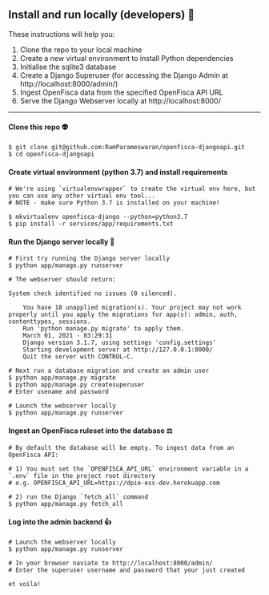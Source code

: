 ## Install and run locally (developers) :house_with_garden:

These instructions will help you:

1. Clone the repo to your local machine
2. Create a new virtual environment to install Python dependencies
3. Initialise the sqlite3 database
4. Create a Django Superuser (for accessing the Django Admin at http://localhost:8000/admin/)
5. Ingest OpenFisca data from the specified OpenFisca API URL
6. Serve the Django Webserver locally at http://localhost:8000/

---

#### Clone this repo :alien:

```
$ git clone git@github.com:RamParameswaran/openfisca-djangoapi.git
$ cd openfisca-djangoapi
```

#### Create virtual environment (python 3.7) and install requirements

```
# We're using `virtualenvwrapper` to create the virtual env here, but you can use any other virtual env tool...
# NOTE - make sure Python 3.7 is installed on your machine!

$ mkvirtualenv openfisca-django --python=python3.7
$ pip install -r services/app/requirements.txt
```

#### Run the Django server locally :snake:

```
# First try running the Django server locally
$ python app/manage.py runserver

# The webserver should return:

System check identified no issues (0 silenced).

    You have 18 unapplied migration(s). Your project may not work properly until you apply the migrations for app(s): admin, auth, contenttypes, sessions.
    Run 'python manage.py migrate' to apply them.
    March 01, 2021 - 03:29:31
    Django version 3.1.7, using settings 'config.settings'
    Starting development server at http://127.0.0.1:8000/
    Quit the server with CONTROL-C.

# Next run a database migration and create an admin user
$ python app/manage.py migrate
$ python app/manage.py createsuperuser
# Enter usename and password

# Launch the webserver locally
$ python app/manage.py runserver
```

#### Ingest an OpenFisca ruleset into the database :balance_scale:

```
# By default the database will be empty. To ingest data from an OpenFisca API:

# 1) You must set the `OPENFISCA_API_URL` environment variable in a `.env` file in the project root directory
# e.g. OPENFISCA_API_URL=https://dpie-ess-dev.herokuapp.com

# 2) run the Django `fetch_all` command
$ python app/manage.py fetch_all

```

#### Log into the admin backend :thumbsup:

```
# Launch the webserver locally
$ python app/manage.py runserver

# In your browser naviate to http://localhost:8000/admin/
# Enter the superuser username and password that your just created

et voila!
```
